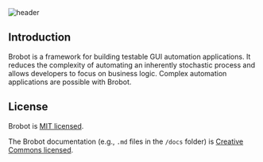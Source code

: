 <img src="https://jspinak.github.io/brobot/img/brobot-landscape3.png" alt="header"/>

## Introduction

Brobot is a framework for building testable GUI automation applications. 
It reduces the complexity of automating an inherently stochastic process
and allows developers to focus on business logic. Complex automation applications
are possible with Brobot.  

## License

Brobot is [MIT licensed](./LICENSE).

The Brobot documentation (e.g., `.md` files in the `/docs` folder) is [Creative Commons licensed](./LICENSE-docs).